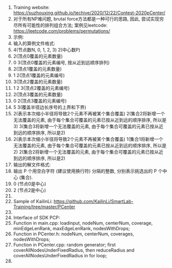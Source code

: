 1. Training website: https://suzhouxing.github.io/techive/2020/12/22/Contest-2020pCenter/ 
2. 对于所有NP难问题, brutal force方法都是一种可行的思路, 因此, 尝试实现穷尽所有可能性的排列组合方法; 案例见leetcode: https://leetcode.com/problems/permutations/ 
3. 示例: 
4. 输入的算例文件格式: 
5. 4(节点数N, 0, 1, 2, 3) 2(中心数P)
6. 2(顶点0覆盖的元素数量)
7. 0 3(顶点0覆盖的元素编号, 按从近到远顺序排列)
8. 2(顶点1覆盖的元素数量)
9. 1 2(顶点1覆盖的元素编号)
10. 3(顶点2覆盖的元素数量)
11. 1 2 3(顶点2覆盖的元素编号)
12. 2(顶点3覆盖的元素数量)
13. 0 2(顶点3覆盖的元素编号)
14. 5 3(覆盖半径边长序号的上界和下界)
15. 2(表示本次缩小半径将导致2个元素不再被某个集合覆盖)	2(集合2将新增一个无法覆盖的元素, 由于每个集合可覆盖的元素已按从近到远的顺序排序, 所以是3) 3(集合3将新增一个无法覆盖的元素, 由于每个集合可覆盖的元素已按从近到远的顺序排序, 所以是2)
16. 2(表示本次缩小半径将导致2个元素不再被某个集合覆盖)	1(集合1将新增一个无法覆盖的元素, 由于每个集合可覆盖的元素已按从近到远的顺序排序, 所以是2) 2(集合2将新增一个无法覆盖的元素, 由于每个集合可覆盖的元素已按从近到远的顺序排序, 所以是2)
17. 输出的解文件格式: 
18. 输出 P 个用空白字符 (建议使用换行符) 分隔的整数, 分别表示挑选出的 P 个中心 (集合). 
19. 0 (节点0是中心) 
20. 2 (节点2是中心) 
21. 
22. Sample of KailinLi: https://github.com/KailinLi/SmartLab-Training/tree/master/PCenter
23. 
24. Interface of SDK PCP: 
25. Function in main.cpp: loadinput, nodeNum, centerNum, coverage, minEdgeLenRank, maxEdgeLenRank, nodesWithDrops; 
26. Function in PCenter.h: nodeNum, centerNum, coverages, nodesWithDrops; 
27. Function in PCenter.cpp: random generator; first coverAllNodesUnderFixedRadius, then reduceRadius and coverAllNodesUnderFixedRadius in for loop; 
28. 